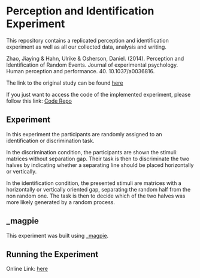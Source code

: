 # Perception and Identification Experiment

This repository contains a replicated perception and identification experiment as well as all our collected data, analysis and writing.

Zhao, Jiaying & Hahn, Ulrike & Osherson, Daniel. (2014). Perception and Identification of Random Events. Journal of experimental psychology. Human perception and performance. 40. 10.1037/a0036816.

The link to the original study can be found [here](https://doi.org/10.1037/a0036816)

If you just want to access the code of the implemented experiment, please follow this link: [Code Repo](https://https://github.com/Thinka88/Perception-and-Identification-Experiment-Code)

## Experiment

In this experiment the participants are randomly assigned to an identification or discrimination task.

In the discrimination condition, the participants are shown the stimuli: matrices without separation gap. Their task is then to discriminate the two halves by indicating whether a separating line should be placed horizontally or vertically.

In the identification condition, the presented stimuli are matrices with a horizontally or vertically oriented gap, separating the random half from the non random one. The task is then to decide which of the two halves was more likely generated by a random process.


## _magpie

This experiment was built using [_magpie](https://magpie-ea.github.io/magpie-site/index.html "_magpie").

## Running the Experiment

Online Link: [here](https://perception-and-identification-pilot.netlify.app)
